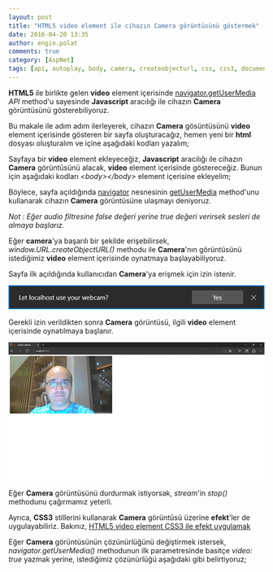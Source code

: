 ```yaml
---
layout: post
title: "HTML5 video element ile cihazın Camera görüntüsünü göstermek"
date: 2016-04-20 13:35
author: engin.polat
comments: true
category: [AspNet]
tags: [api, autoplay, body, camera, createobjecturl, css, css3, document, getelementbyid, getusermedia, head, html, html5, javascript, mandatory, minheight, minwidth, navigator, stop, stream, video]
---
```

**HTML5** ile birlikte gelen **video** element içerisinde <a href="http://www.w3.org/TR/mediacapture-streams/" target="_blank">navigator.getUserMedia</a> *API* method'u sayesinde **Javascript** aracılığı ile cihazın **Camera** görüntüsünü gösterebiliyoruz.

Bu makale ile adım adım ilerleyerek, cihazın **Camera** gösüntüsünü **video** element içerisinde gösteren bir sayfa oluşturacağız, hemen yeni bir **html** dosyası oluşturalım ve içine aşağıdaki kodları yazalım;

<script src="https://gist.github.com/polatengin/104d28edab721668a7315bc27943ae0a.js?file=Index-Before.html"></script>

Sayfaya bir **video** element ekleyeceğiz, **Javascript** aracılığı ile cihazın **Camera** görüntüsünü alacak, **video** element içerisinde göstereceğiz. Bunun için aşağıdaki kodları *&lt;body&gt;&lt;/body&gt;* element içerisine ekleyelim;

<script src="https://gist.github.com/polatengin/104d28edab721668a7315bc27943ae0a.js?file=Index-Video.html"></script>

Böylece, sayfa açıldığında <a href="http://www.w3schools.com/jsref/obj_navigator.asp" target="_blank">navigator</a> nesnesinin <a href="https://developer.mozilla.org/en-US/docs/Web/API/Navigator/getUserMedia" target="_blank">getUserMedia</a> method'unu kullanarak cihazın **Camera** görüntüsüne ulaşmayı deniyoruz.

*Not : Eğer audio filtresine false değeri yerine true değeri verirsek sesleri de almaya başlarız.*

Eğer **camera**'ya başarılı bir şekilde erişebilirsek, *window.URL.createObjectURL()* methodu ile **Camera**'nın görüntüsünü istediğimiz **video** element içerisinde oynatmaya başlayabiliyoruz.

Sayfa ilk açıldığında kullanıcıdan **Camera**'ya erişmek için izin istenir.

![](/assets/uploads/2016/04/html5-video-camera-0.png)

Gerekli izin verildikten sonra **Camera** görüntüsü, ilgili **video** element içerisinde oynatılmaya başlanır.

![](/assets/uploads/2016/04/html5-video-camera-1.png)

Eğer **Camera** görüntüsünü durdurmak istiyorsak, *stream*'in *stop()* methodunu çağırmamız yeterli.

Ayrıca, **CSS3** stillerini kullanarak **Camera** görüntüsü üzerine **efekt**'ler de uygulayabiliriz. Bakınız, <a href="http://www.enginpolat.com/html5-video-element-css3-ile-efekt-uygulamak/" target="_blank">HTML5 video element CSS3 ile efekt uygulamak</a>

Eğer **Camera** görüntüsünün çözünürlüğünü değiştirmek istersek, *navigator.getUserMedia()* methodunun ilk parametresinde basitçe *video: true* yazmak yerine, istediğimiz çözünürlüğü aşağıdaki gibi belirtiyoruz;

<script src="https://gist.github.com/polatengin/104d28edab721668a7315bc27943ae0a.js?file=Index-Video-Parameters.js"></script>